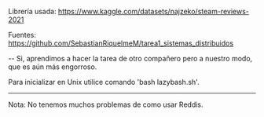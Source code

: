 
Librería usada:
https://www.kaggle.com/datasets/najzeko/steam-reviews-2021

Fuentes:
https://github.com/SebastianRiquelmeM/tarea1_sistemas_distribuidos

-- Si, aprendimos a hacer la tarea de otro compañero pero a nuestro modo, que es aún más engorroso.

Para inicializar en Unix utilice comando 'bash lazybash.sh'.


---
Nota:
No tenemos muchos problemas de como usar Reddis.

